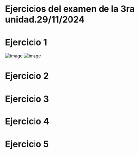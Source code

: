 # Ejercicios del examen de la 3ra unidad.29/11/2024
# Ejercicio 1
![image](https://github.com/user-attachments/assets/bb004515-1c79-4569-a55d-c6edd4e0322f)
![image](https://github.com/user-attachments/assets/a1cbf4a9-7cad-4c66-a792-524fe55e60da)
# Ejercicio 2 

# Ejercicio 3 

# Ejercicio 4

# Ejercicio 5 
